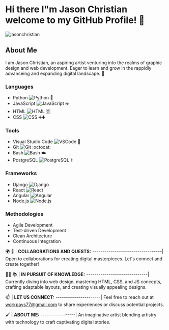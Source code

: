 # Hi there I"m Jason Christian welcome to my GitHub Profile! 🎨
![jasonchristian](https://github.com/jchristian-designs/jchristian-designs/assets/149225130/ac3dcc9f-934f-4757-a7be-0f1a0834cdff)
## About Me
I am Jason Christian, an aspiring artist venturing into the realms of graphic design and web development. Eager to learn and grow in the rappidly advanceing and expanding digital landscape. 🌆

### Languages
* Python ![Python](https://img.shields.io/badge/language-Python-blue)  🐍
* JavaScript ![JavaScript](https://img.shields.io/badge/language-JavaScript-yellow) ☕
* HTML ![HTML](https://img.shields.io/badge/language-HTML-orange) 🈴
* CSS ![CSS](https://img.shields.io/badge/language-CSS-green) ➕➕

### Tools
* Visual Studio Code ![VSCode](https://img.shields.io/badge/tool-VSCode-lightgray) 👀
* Git ![Git](https://img.shields.io/badge/tool-Git-black) :octocat:
* Bash ![Bash](https://img.shields.io/badge/tool-Bash-silver) ☁️
* PostgreSQL ![PostgreSQL](https://img.shields.io/badge/database-PostgreSQL-cyan) ⚕️

### Frameworks
* Django ![Django](https://img.shields.io/badge/framework-Django-darkblue)
* React ![React](https://img.shields.io/badge/library-React-purple)
* Angular ![Angular](https://img.shields.io/badge/framework-Angular-red)
* Node.js ![Node.js](https://img.shields.io/badge/runtime-Node.js-green)

### Methodologies
* Agile Development
* Test-driven Development
* Clean Architecture
* Continuous Integration

🌍 🤝 | **COLLABORATIONS AND QUESTS:**
----------------------------------|
Open to collaborations for creating digital masterpieces. Let's connect and create together!

🕵️‍♀️ 📚 | **IN PURSUIT OF KNOWLEDGE:**
------------------------------|
Currently diving into web design, mastering HTML, CSS, and JS concepts, crafting adaptable layouts, and creating visually appealing designs.

📫 | **LET US CONNECT:**
----------------------|
Feel free to reach out at [workpays77@gmail.com](mailto:workpays77@gmail.com) to share experiences or discuss potential projects.

🖌️ | **ABOUT ME:**
-----------------|
An imaginative artist blending artistry with technology to craft captivating digital stories.
